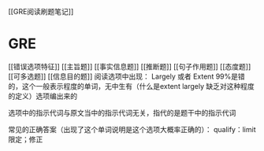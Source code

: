 [[GRE阅读刷题笔记]]
# GRE
[[错误选项特征]]
[[主旨题]]
[[事实信息题]]
[[推断题]]
[[句子作用题]]
[[态度题]]
[[可多选题]]
[[信息目的题]]
阅读选项中出现：
Largely 或者 Extent 99%是错的，这个一般表示程度的单词，无中生有（什么是extent largely 缺乏对这种程度的定义）选项编出来的

选项中的指示代词与原文当中的指示代词无关，指代的是题干中的指示代词

常见的正确答案（出现了这个单词说明是这个选项大概率正确的）：
qualify：limit
限定；修正